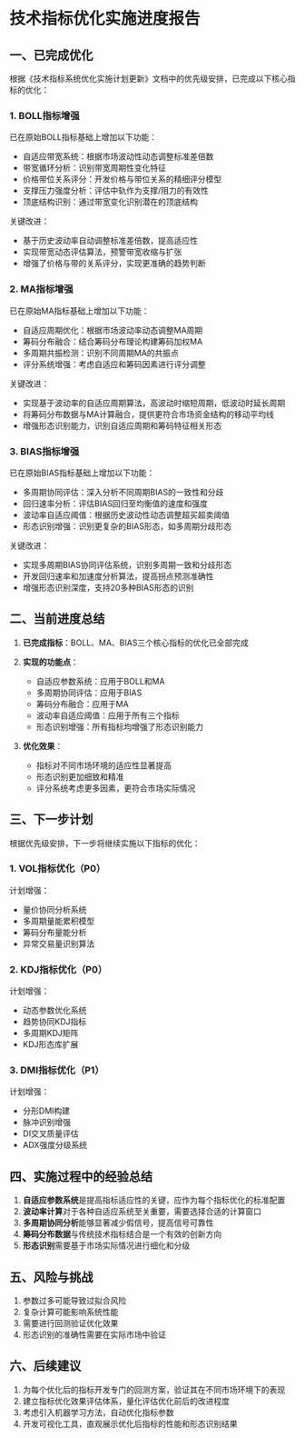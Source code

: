 # 技术指标优化实施进度报告

## 一、已完成优化

根据《技术指标系统优化实施计划更新》文档中的优先级安排，已完成以下核心指标的优化：

### 1. BOLL指标增强

已在原始BOLL指标基础上增加以下功能：
- 自适应带宽系统：根据市场波动性动态调整标准差倍数
- 带宽循环分析：识别带宽周期性变化特征
- 价格带位关系评分：开发价格与带位关系的精细评分模型
- 支撑压力强度分析：评估中轨作为支撑/阻力的有效性
- 顶底结构识别：通过带宽变化识别潜在的顶底结构

关键改进：
- 基于历史波动率自动调整标准差倍数，提高适应性
- 实现带宽动态评估算法，预警带宽收缩与扩张
- 增强了价格与带的关系评分，实现更准确的趋势判断

### 2. MA指标增强

已在原始MA指标基础上增加以下功能：
- 自适应周期优化：根据市场波动率动态调整MA周期
- 筹码分布融合：结合筹码分布理论构建筹码加权MA
- 多周期共振检测：识别不同周期MA的共振点
- 评分系统增强：考虑自适应和筹码因素进行评分调整

关键改进：
- 实现基于波动率的自适应周期算法，高波动时缩短周期，低波动时延长周期
- 将筹码分布数据与MA计算融合，提供更符合市场资金结构的移动平均线
- 增强形态识别能力，识别自适应周期和筹码特征相关形态

### 3. BIAS指标增强

已在原始BIAS指标基础上增加以下功能：
- 多周期协同评估：深入分析不同周期BIAS的一致性和分歧
- 回归速率分析：评估BIAS回归至均衡值的速度和强度
- 波动率自适应阈值：根据历史波动性动态调整超买超卖阈值
- 形态识别增强：识别更复杂的BIAS形态，如多周期分歧形态

关键改进：
- 实现多周期BIAS协同评估系统，识别多周期一致和分歧形态
- 开发回归速率和加速度分析算法，提高拐点预测准确性
- 增强形态识别深度，支持20多种BIAS形态的识别

## 二、当前进度总结

1. **已完成指标**：BOLL、MA、BIAS三个核心指标的优化已全部完成
2. **实现的功能点**：
   - 自适应参数系统：应用于BOLL和MA
   - 多周期协同评估：应用于BIAS
   - 筹码分布融合：应用于MA
   - 波动率自适应阈值：应用于所有三个指标
   - 形态识别增强：所有指标均增强了形态识别能力

3. **优化效果**：
   - 指标对不同市场环境的适应性显著提高
   - 形态识别更加细致和精准
   - 评分系统考虑更多因素，更符合市场实际情况

## 三、下一步计划

根据优先级安排，下一步将继续实施以下指标的优化：

### 1. VOL指标优化（P0）

计划增强：
- 量价协同分析系统
- 多周期量能累积模型
- 筹码分布量能分析
- 异常交易量识别算法

### 2. KDJ指标优化（P0）

计划增强：
- 动态参数优化系统
- 趋势协同KDJ指标
- 多周期KDJ矩阵
- KDJ形态库扩展

### 3. DMI指标优化（P1）

计划增强：
- 分形DMI构建
- 脉冲识别增强
- DI交叉质量评估
- ADX强度分级系统

## 四、实施过程中的经验总结

1. **自适应参数系统**是提高指标适应性的关键，应作为每个指标优化的标准配置
2. **波动率计算**对于各种自适应系统至关重要，需要选择合适的计算窗口
3. **多周期协同分析**能够显著减少假信号，提高信号可靠性
4. **筹码分布数据**与传统技术指标结合是一个有效的创新方向
5. **形态识别**需要基于市场实际情况进行细化和分级

## 五、风险与挑战

1. 参数过多可能导致过拟合风险
2. 复杂计算可能影响系统性能
3. 需要进行回测验证优化效果
4. 形态识别的准确性需要在实际市场中验证

## 六、后续建议

1. 为每个优化后的指标开发专门的回测方案，验证其在不同市场环境下的表现
2. 建立指标优化效果评估体系，量化评估优化前后的改进程度
3. 考虑引入机器学习方法，自动优化指标参数
4. 开发可视化工具，直观展示优化后指标的性能和形态识别结果 